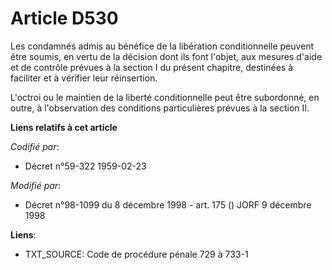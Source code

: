 # Article D530

Les condamnés admis au bénéfice de la libération conditionnelle peuvent être soumis, en vertu de la décision dont ils font
l'objet, aux mesures d'aide et de contrôle prévues à la section I du présent chapitre, destinées à faciliter et à vérifier
leur réinsertion.

L'octroi ou le maintien de la liberté conditionnelle peut être subordonné, en outre, à l'observation des conditions
particulières prévues à la section II.

**Liens relatifs à cet article**

_Codifié par_:

  - Décret n°59-322 1959-02-23

_Modifié par_:

  - Décret n°98-1099 du 8 décembre 1998 - art. 175 () JORF 9 décembre 1998

**Liens**:

  - TXT_SOURCE: Code de procédure pénale 729 à 733-1
